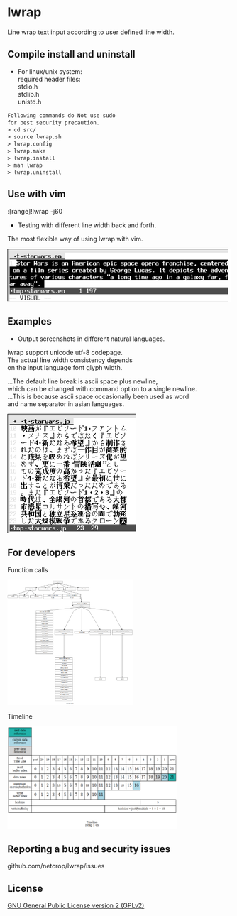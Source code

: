 # lwrap
Line wrap text input according to user defined line width.

## Compile install and uninstall

* For linux/unix system:  
required header files:  
stdio.h  
stdlib.h  
unistd.h  
```
Following commands do Not use sudo
for best security precaution.
> cd src/
> source lwrap.sh
> lwrap.config
> lwrap.make
> lwrap.install
> man lwrap
> lwrap.uninstall
```
## Use with vim
:[range]!lwrap -j60

* Testing with different line width back and forth.

The most flexible way of using lwrap with vim.

![Alt text](misc/lwrap.gif?raw=true "")

## Examples

* Output screenshots in different natural languages.

lwrap support unicode utf-8 codepage.   
The actual line width consistency depends  
on the input language font glyph width.

...The default line break is ascii space plus newline,  
which can be changed with command option to a single
newline.  
...This is because ascii space occasionally been used as word  
and name separator in asian languages.

![Alt text](misc/examples.gif?raw=true "")

## For developers

Function calls

<img src="misc/functions.png" height="282" width="282">

Timeline

<img src="misc/timeline.png" height="232" width="382">

## Reporting a bug and security issues

github.com/netcrop/lwrap/issues

## License

[GNU General Public License version 2 (GPLv2)](https://github.com/netcrop/lwrap/COPYING)
